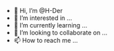- 👋 Hi, I’m @H-Der
- 👀 I’m interested in ...
- 🌱 I’m currently learning ...
- 💞️ I’m looking to collaborate on ...
- 📫 How to reach me ...

<!---
H-Der/H-Der is a ✨ special ✨ repository because its `README.md` (this file) appears on your GitHub profile.
You can click the Preview link to take a look at your changes.
--->
